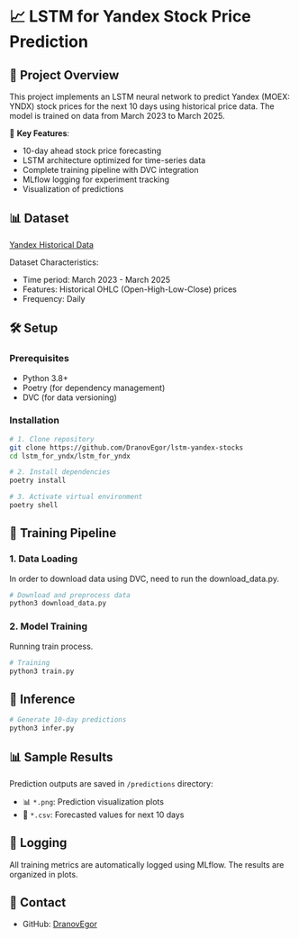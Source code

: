 # 📈 LSTM for Yandex Stock Price Prediction

## 📌 Project Overview

This project implements an LSTM neural network to predict Yandex (MOEX: YNDX) stock prices for the next 10 days using historical price data. The model is trained on data from March 2023 to March 2025.

🔹 **Key Features**:
- 10-day ahead stock price forecasting
- LSTM architecture optimized for time-series data
- Complete training pipeline with DVC integration
- MLflow logging for experiment tracking
- Visualization of predictions

## 📊 Dataset

[Yandex Historical Data](https://ru.investing.com/equities/yandex-historical-data?ysclid=m81ihsakju683720297)

Dataset Characteristics:
- Time period: March 2023 - March 2025
- Features: Historical OHLC (Open-High-Low-Close) prices
- Frequency: Daily

## 🛠️ Setup

### Prerequisites

- Python 3.8+
- Poetry (for dependency management)
- DVC (for data versioning)

### Installation

```bash
# 1. Clone repository
git clone https://github.com/DranovEgor/lstm-yandex-stocks
cd lstm_for_yndx/lstm_for_yndx

# 2. Install dependencies
poetry install

# 3. Activate virtual environment
poetry shell
```

## 🚀 Training Pipeline

### 1. Data Loading

In order to download data using DVC, need to run the download_data.py.

```sh
# Download and preprocess data
python3 download_data.py
```

### 2. Model Training

Running train process.

```sh
# Training
python3 train.py
```

## 🔮 Inference



```sh
# Generate 10-day predictions
python3 infer.py
```


## 📊 Sample Results

Prediction outputs are saved in `/predictions` directory:
- 📊 `*.png`: Prediction visualization plots
- 📄 `*.csv`: Forecasted values for next 10 days


## 📝 Logging

All training metrics are automatically logged using MLflow. The results are organized in plots.


## 📧 Contact

- GitHub: [DranovEgor](https://github.com/DranovEgor)
